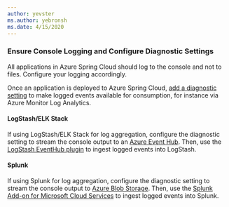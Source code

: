```yaml
---
author: yevster
ms.author: yebronsh
ms.date: 4/15/2020
---
```


### Ensure Console Logging and Configure Diagnostic Settings

All applications in Azure Spring Cloud should log to the console and not to files. Configure your logging accordingly.

Once an application is deployed to Azure Spring Cloud, [add a diagnostic setting](/azure/spring-cloud/diagnostic-services) to make logged events available for consumption, for instance via Azure Monitor Log Analytics.

#### LogStash/ELK Stack
If using LogStash/ELK Stack for log aggregation, configure the diagnostic setting to stream the console output to an [Azure Event Hub](/azure/event-hubs/). Then, use the [LogStash EventHub plugin](https://github.com/logstash-plugins/logstash-input-azure_event_hubs) to ingest logged events into LogStash.

#### Splunk

If using Splunk for log aggregation, configure the diagnostic setting to stream the console output to [Azure Blob Storage](/azure/storage/blobs/). Then, use the [Splunk Add-on for Microsoft Cloud Services](https://docs.splunk.com/Documentation/AddOns/latest/MSCloudServices/Configureinputs5) to ingest logged events into Splunk.
